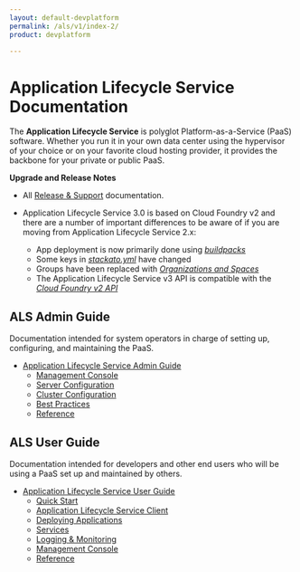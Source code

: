 ```yaml
---
layout: default-devplatform
permalink: /als/v1/index-2/
product: devplatform

---
```

<!--PUBLISHED-->

Application Lifecycle Service Documentation[](#helion-documentation "Permalink to this headline")
===============================================================================
 The **Application Lifecycle Service**  is polyglot
Platform-as-a-Service (PaaS) software. Whether you run it in your own data
center using the hypervisor of your choice or on your favorite cloud
hosting provider, it provides the backbone for your private or public PaaS.


**Upgrade and Release Notes**

- All [Release & Support](#release-support) documentation.
 
- Application Lifecycle Service 3.0 is based on Cloud Foundry v2 and there are a number of important differences to be aware of if you are moving from Application Lifecycle Service 2.x:
	-   App deployment is now primarily done using [*buildpacks*](/als/v1/user/deploy/buildpack/#buildpacks)
	-   Some keys in [*stackato.yml*](/als/v1/user/deploy/stackatoyml/#stackato-yml) have changed
	-   Groups have been replaced with [*Organizations and Spaces*](/als/v1/user/deploy/orgs-spaces/#orgs-spaces)
	-   The Application Lifecycle Service v3 API is compatible with the [*Cloud Foundry v2 API*](/als/v1/user/reference/api/)


ALS Admin Guide[](#admin-guide "Permalink to this headline")
---------------------------------------------------------
Documentation intended for system operators in charge of setting up, configuring, and maintaining the PaaS.

-   [Application Lifecycle Service Admin Guide](/als/v1/admin/)
    -   [Management Console](/als/v1/admin/#management-console)
    -   [Server Configuration](/als/v1/admin/#server-configuration)
    -   [Cluster Configuration](/als/v1/admin/#cluster-configuration)
    -   [Best Practices](/als/v1/admin/#best-practices)
    -   [Reference](/als/v1/admin/#reference)

ALS User Guide[](#user-guide "Permalink to this headline")
-------------------------------------------------------
Documentation intended for developers and other end users who will be using a PaaS set up and maintained by others.

-   [Application Lifecycle Service User Guide](/als/v1/user/)
    -   [Quick Start](/als/v1/user/#quick-start)
    -   [Application Lifecycle Service Client](/als/v1/user/#helion-client)
    -   [Deploying Applications](/als/v1/user/#deploying-applications)
    -   [Services](/als/v1/user/#services)
    -   [Logging & Monitoring](/als/v1/user/#logging-monitoring)
    -   [Management Console](/als/v1/user/#management-console)
    -   [Reference](/als/v1/user/#reference)